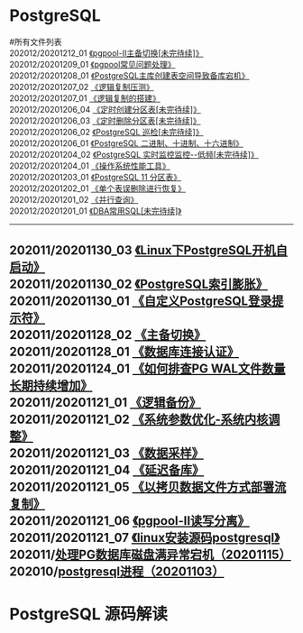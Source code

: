 # PostgreSQL
 
#所有文件列表  
202012/20201212_01 [《pgpool-II主备切换[未完待续]》](https://github.com/PGquestions/PostgreSQL/blob/main/202012/20201212_01)  
202012/20201209_01 [《pgpool常见问题处理》](https://github.com/PGquestions/PostgreSQL/blob/main/202012/20201209_01)  
202012/20201208_01 [《PostgreSQL主库创建表空间导致备库宕机》](https://github.com/PGquestions/PostgreSQL/blob/main/202012/20201208_01)  
202012/20201207_02 [《逻辑复制压测》](https://github.com/PGquestions/PostgreSQL/blob/main/202012/20201207_02)  
202012/20201207_01 [《逻辑复制的搭建》](https://github.com/PGquestions/PostgreSQL/blob/main/202012/20201207_01)  
202012/20201206_04 [《定时创建分区表[未完待续]》](https://github.com/PGquestions/PostgreSQL/blob/main/202012/20201206_04)  
202012/20201206_03 [《定时删除分区表[未完待续]》](https://github.com/PGquestions/PostgreSQL/blob/main/202012/20201206_03)  
202012/20201206_02 [《PostgreSQL 巡检[未完待续]》](https://github.com/PGquestions/PostgreSQL/blob/main/202012/20201206_02)  
202012/20201206_01 [《PostgreSQL 二进制、十进制、十六进制》](https://github.com/PGquestions/PostgreSQL/blob/main/202012/20201206_01)  
202012/20201204_02 [《PostgreSQL 实时监控监控--低频[未完待续]》](https://github.com/PGquestions/PostgreSQL/blob/main/202012/20201204_02)  
202012/20201204_01 [《操作系统性能工具》](https://github.com/PGquestions/PostgreSQL/blob/main/202012/20201204_01)  
202012/20201203_01 [《PostgreSQL 11 分区表》](https://github.com/PGquestions/PostgreSQL/blob/main/202012/20201203_01)  
202012/20201202_01 [《单个表误删除进行恢复》](https://github.com/PGquestions/PostgreSQL/blob/main/202012/20201202_01)  
202012/20201201_02 [《并行查询》](https://github.com/PGquestions/PostgreSQL/blob/main/202012/20201201_02)  
202012/20201201_01 [《DBA常用SQL[未完待续]》](https://github.com/PGquestions/PostgreSQL/blob/main/202012/20201201_01)

------------------------------------------------------------
202011/20201130_03 [《Linux下PostgreSQL开机自启动》](https://github.com/PGquestions/PostgreSQL/blob/main/202011/20201130_03)  
202011/20201130_02 [《PostgreSQL索引膨胀》](https://github.com/PGquestions/PostgreSQL/blob/main/202011/20201130_02)  
202011/20201130_01 [《自定义PostgreSQL登录提示符》](https://github.com/PGquestions/PostgreSQL/blob/main/202011/20201130_01)  
202011/20201128_02 [《主备切换》](https://github.com/PGquestions/PostgreSQL/blob/main/202011/20201128_02)  
202011/20201128_01 [《数据库连接认证》](https://github.com/PGquestions/PostgreSQL/blob/main/202011/20201128)  
202011/20201124_01 [《如何排查PG WAL文件数量长期持续增加》](https://github.com/PGquestions/PostgreSQL/blob/main/202011/20201124)  
202011/20201121_01 [《逻辑备份》](https://github.com/PGquestions/PostgreSQL/blob/main/202011/20201121_01)  
202011/20201121_02 [《系统参数优化-系统内核调整》](https://github.com/PGquestions/PostgreSQL/blob/main/202011/20201121_02)  
202011/20201121_03 [《数据采样》](https://github.com/PGquestions/PostgreSQL/blob/main/202011/20201121_03)  
202011/20201121_04 [《延迟备库》](https://github.com/PGquestions/PostgreSQL/blob/main/202011/20201121_04)  
202011/20201121_05 [《以拷贝数据文件方式部署流复制》](https://github.com/PGquestions/PostgreSQL/blob/main/202011/20201121_05)  
202011/20201121_06 [《pgpool-II读写分离》](https://github.com/PGquestions/PostgreSQL/blob/main/202011/20201121_06)  
202011/20201121_07 [《linux安装源码postgresql》](https://github.com/PGquestions/PostgreSQL/blob/main/202011/20201121_07)  
202011/[处理PG数据库磁盘满异常宕机（20201115）](https://github.com/qq1141853053/PostgreSQL/blob/main/202011/%E5%A4%84%E7%90%86PG%E6%95%B0%E6%8D%AE%E5%BA%93%E7%A3%81%E7%9B%98%E6%BB%A1%E5%BC%82%E5%B8%B8%E5%AE%95%E6%9C%BA%EF%BC%8820201115%EF%BC%89)  
202010/[postgresql进程（20201103）](https://github.com/qq1141853053/PostgreSQL/blob/main/202010/postgresql%E8%BF%9B%E7%A8%8B%EF%BC%8820201103%EF%BC%89)
------------------------------------------------------------
# PostgreSQL 源码解读  
